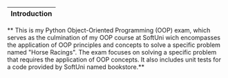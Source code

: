 |Introduction|
|:---------------------------:|
** This is my Python Object-Oriented Programming (OOP) exam, which serves as the culmination of my OOP course at SoftUni wich encompasses the application of OOP principles and concepts to solve a specific problem named "Horse Racings". The exam focuses on solving a specific problem that requires the application of OOP concepts. It also includes unit tests for a code provided by SoftUni named bookstore.**
